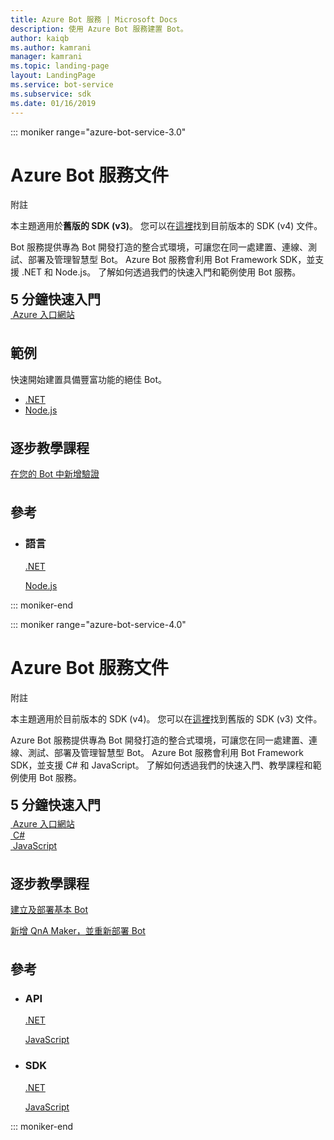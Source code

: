 ```yaml
---
title: Azure Bot 服務 | Microsoft Docs
description: 使用 Azure Bot 服務建置 Bot。
author: kaiqb
ms.author: kamrani
manager: kamrani
ms.topic: landing-page
layout: LandingPage
ms.service: bot-service
ms.subservice: sdk
ms.date: 01/16/2019
---
```

::: moniker range="azure-bot-service-3.0"

<div class="content">
    <h1>Azure Bot 服務文件</h1>
    <div class="alert is-info">
        <p class="alert-title"><span class="docon docon-status-error-outline"></span> 附註</p>
        <p>本主題適用於<strong>舊版的 SDK (v3)</strong>。 您可以在<a href="https://docs.microsoft.com/en-us/azure/bot-service/?view=azure-bot-service-4.0" data-linktype="external">這裡</a>找到目前版本的 SDK (v4) 文件。</p>
    </div>
    <div class="intro" style="min-width: 200px">
        <p>Bot 服務提供專為 Bot 開發打造的整合式環境，可讓您在同一處建置、連線、測試、部署及管理智慧型 Bot。 Azure Bot 服務會利用 Bot Framework SDK，並支援 .NET 和 Node.js。 了解如何透過我們的快速入門和範例使用 Bot 服務。</p>
    </div>
<h2 style="margin-top: 18px; margin-bottom: 0px;">5 分鐘快速入門</h2>
<div class="ico48Case">
    <div class="ico48Link">
        <a href="/bot-framework/bot-service-quickstart">
            <img src="media/index/azure_portal.png" alt="">
            <span>Azure 入口網站</span>
        </a>
    </div>
</div>
 
<h2 style="margin-top: 36px">範例</h2>
<p>快速開始建置具備豐富功能的絕佳 Bot。</p>
<ul>
    <li><a href="https://github.com/Microsoft/BotBuilder-Samples/tree/v3-sdk-samples/CSharp">.NET</a></li>
    <li><a href="https://github.com/Microsoft/BotBuilder-Samples/tree/v3-sdk-samples/Node">Node.js</a></li>
</ul>
<h2 style="margin-top: 36px">逐步教學課程</h2>
<p> <a href="/bot-framework/bot-builder-tutorial-authentication">在您的 Bot 中新增驗證</a> </p>
<h2 style="margin-top: 36px">參考</h2>
<ul class="panelContent cardsD">
    <li>
        <div class="cardSize">
            <div class="cardPadding">
                <div class="card">
                    <div class="cardText">
                        <h3>語言</h3>
                        <p><a href="/dotnet/api/?view=botbuilder-3.12.2.4">.NET</a></p>
                        <p><a href="https://docs.botframework.com/en-us/node/builder/chat-reference/modules/_botbuilder_d_.html">Node.js</a></p>
                    </div>
                </div>
            </div>
        </div>
    </li>
</ul>
</div>


::: moniker-end

::: moniker range="azure-bot-service-4.0"

<div class="content">
    <h1>Azure Bot 服務文件</h1>
    <div class="alert is-info">
        <p class="alert-title"><span class="docon docon-status-error-outline"></span> 附註</p>
        <p>本主題適用於目前版本的 SDK (v4)。 您可以在<a href="https://docs.microsoft.com/en-us/azure/bot-service/?view=azure-bot-service-3.0" data-linktype="external">這裡</a>找到舊版的 SDK (v3) 文件。</p>
    </div>
    <div class="intro" style="min-width: 200px">
        <p>Azure Bot 服務提供專為 Bot 開發打造的整合式環境，可讓您在同一處建置、連線、測試、部署及管理智慧型 Bot。 Azure Bot 服務會利用 Bot Framework SDK，並支援 C# 和 JavaScript。 了解如何透過我們的快速入門、教學課程和範例使用 Bot 服務。
</p>
</div>

<h2 style="margin-top: 18px; margin-bottom: 0px;">5 分鐘快速入門</h2>
<p style="margin-top: 6px; margin-bottom: 6px;"></p>
<div class="ico48Case">
    <div class="ico48Link">
        <a href="/bot-framework/bot-service-quickstart">
            <img src="media/index/azure_portal.png" alt="">
            <span>Azure 入口網站</span>
        </a>
    </div>
    <div class="ico48Link">
        <a href="/bot-framework/dotnet/bot-builder-dotnet-sdk-quickstart">
            <img src="v4sdk/media/logo_csharp.svg" alt="">
            <span>C&#35;</span>
        </a>
    </div>
    <div class="ico48Link">
        <a href="/bot-framework/javascript/bot-builder-javascript-quickstart">
            <img src="v4sdk/media/logo_js.svg" alt="">
            <span>JavaScript</span>
        </a>
    </div>
</div>

<h2 style="margin-top: 36px">逐步教學課程</h2>
<p><a href="/bot-framework/bot-builder-tutorial-basic-deploy">建立及部署基本 Bot</a></p>
<p><a href="/bot-framework/bot-builder-tutorial-add-qna">新增 QnA Maker，並重新部署 Bot</a></p>
<h2 style="margin-top: 36px">參考</h2>
<ul class="panelContent cardsD">
    <li>
        <div class="cardSize">
            <div class="cardPadding">
                <div class="card">
                    <div class="cardText">
                        <h3>API</h3>
                        <p><a href="https://aka.ms/dotnetsdk4">.NET</a></p>
                        <p><a href="https://aka.ms/jssdk4">JavaScript</a></p>
                    </div>
                </div>
            </div>
        </div>
    </li>
    <li>
        <div class="cardSize">
            <div class="cardPadding">
                <div class="card">
                    <div class="cardText">
                        <h3>SDK</h3>
                        <p><a href="https://github.com/Microsoft/botbuilder-dotnet">.NET</a></p>
                        <p><a href="https://github.com/Microsoft/botbuilder-js">JavaScript</a></p>
                    </div>
                </div>
            </div>
        </div>
    </li>
</ul>
</div>

::: moniker-end
